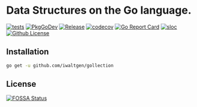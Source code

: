 # Data Structures on the Go language.

[![tests](https://github.com/iwaltgen/gollection/workflows/tests/badge.svg)](https://github.com/iwaltgen/gollection/actions)
[![PkgGoDev](https://pkg.go.dev/badge/github.com/iwaltgen/gollection)](https://pkg.go.dev/github.com/iwaltgen/gollection)
[![Release](https://img.shields.io/github/release/iwaltgen/gollection.svg)](https://github.com/iwaltgen/gollection/releases/latest)
[![codecov](https://codecov.io/gh/iwaltgen/gollection/branch/master/graph/badge.svg)](https://codecov.io/gh/iwaltgen/gollection)
[![Go Report Card](https://goreportcard.com/badge/github.com/iwaltgen/gollection)](https://goreportcard.com/report/github.com/iwaltgen/gollection)
[![sloc](https://sloc.xyz/github/iwaltgen/gollection)](https://github.com/boyter/scc/)
[![Github License](https://img.shields.io/github/license/iwaltgen/gollection)](https://github.com/iwaltgen/gollection/blob/master/LICENSE)
<!-- [![FOSSA Status](https://app.fossa.com/api/projects/git%2Bgithub.com%2Fiwaltgen%2Fgollection.svg?type=shield)](https://app.fossa.com/projects/git%2Bgithub.com%2Fiwaltgen%2Fgollection?ref=badge_shield) -->

## Installation

```sh
go get -u github.com/iwaltgen/gollection
```

## License

[![FOSSA Status](https://app.fossa.com/api/projects/git%2Bgithub.com%2Fiwaltgen%2Fgollection.svg?type=large)](https://app.fossa.com/projects/git%2Bgithub.com%2Fiwaltgen%2Fgollection?ref=badge_large)
